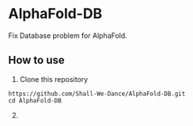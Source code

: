 # AlphaFold-DB
Fix Database problem for AlphaFold.

## How to use

1. Clone this repository

```
https://github.com/Shall-We-Dance/AlphaFold-DB.git
cd AlphaFold-DB
```

2. 
